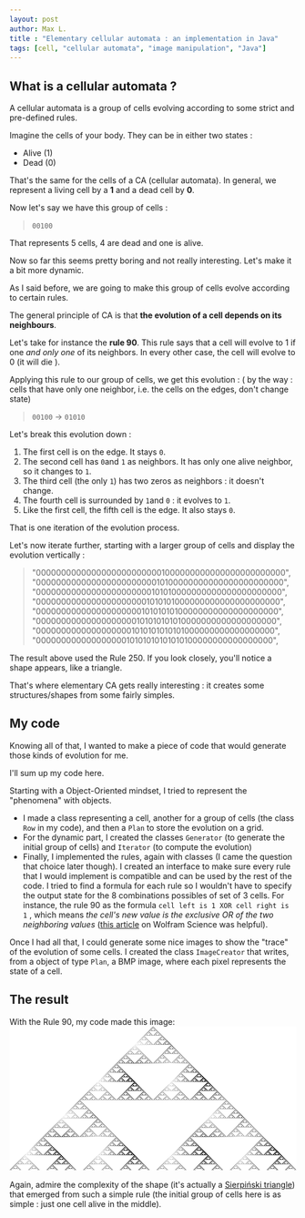 ```yaml
---
layout: post
author: Max L.
title : "Elementary cellular automata : an implementation in Java"
tags: [cell, "cellular automata", "image manipulation", "Java"]
---
```


## What is a cellular automata ? 

A cellular automata is a group of cells evolving according to some strict and pre-defined rules. 

Imagine the cells of your body. They can be in either two states : 
- Alive (1)
- Dead (0)

That's the same for the cells of a CA (cellular automata). In general, we represent a living cell by a **1** and a dead cell by **0**.

Now let's say we have this group of cells : 

> ```00100```

That represents 5 cells, 4 are dead and one is alive. 

Now so far this seems pretty boring and not really interesting. Let's make it a bit more dynamic. 

As I said before, we are going to make this group of cells evolve according to certain rules. 

The general principle of CA is that **the evolution of a cell depends on its neighbours**.

Let's take for instance the **rule 90**.
This rule says that a cell will evolve to 1 if one *and only one* of its neighbors. In every other case, the cell will evolve to 0 (it will die ).

Applying this rule to our group of cells, we get this evolution : ( by the way : cells that have only one neighbor, i.e. the cells on the edges, don't change state)
> ```00100``` → ```01010```

Let's break this evolution down : 

1. The first cell is on the edge. It stays ```0```.
2. The second cell has ```0```and ```1``` as neighbors. It has only one alive neighbor, so it changes to ```1```.
3. The third cell (the only ```1```) has two zeros as neighbors : it doesn't change.
4. The fourth cell is surrounded by ```1```and ```0``` : it evolves to ```1```.
5. Like the first cell, the fifth cell is the edge. It also stays ```0```.

That is one iteration of the evolution process.

Let's now iterate further, starting with a larger group of cells and display the evolution vertically :

> "00000000000000000000000001000000000000000000000000",
"00000000000000000000000010100000000000000000000000",
"00000000000000000000000101010000000000000000000000",
"00000000000000000000001010101000000000000000000000",
"00000000000000000000010101010100000000000000000000",
"00000000000000000000101010101010000000000000000000",
"00000000000000000001010101010101000000000000000000",
"00000000000000000010101010101010100000000000000000",

The result above used the Rule 250. If you look closely, you'll notice a shape appears, like a triangle.

That's where elementary CA gets really interesting : it creates some structures/shapes from some fairly simples. 

## My code 

Knowing all of that, I wanted to make a piece of code that would generate those kinds of evolution for me.

I'll sum up my code here.

Starting with a Object-Oriented mindset, I tried to represent the "phenomena" with objects. 
* I made a class representing a cell, another for a group of cells (the class `Row` in my code), and then a `Plan` to store the evolution on a grid. 
* For the dynamic part, I created the classes `Generator` (to generate the initial group of cells) and `Iterator` (to compute the evolution)
* Finally, I implemented the rules, again with classes (I came the question that choice later though). I created an interface to make sure every rule that I would implement is compatible and can be used by the rest of the code. 
I tried to find a formula for each rule so I wouldn't have to specify the output state for the 8 combinations possibles of set of 3 cells. 
For instance, the rule 90 as the formula `cell left is 1 XOR cell right is 1` , which means *the cell's new value is the exclusive OR of the two neighboring values* ([this article](https://www.wolframscience.com/nks/notes-2-1--cellular-automaton-rules-as-formulas/) on Wolfram Science was helpful). 

Once I had all that, I could generate some nice images to show the "trace" of the evolution of some cells. I created the class `ImageCreator` that writes, from a object of type `Plan`, a BMP image, where each pixel represents the state of a cell.

## The result
With the Rule 90, my code made this image: 
![Rule 90](/assets/img/rule90.bmp)
 
 Again, admire the complexity of the shape (it's actually a [Sierpiński triangle](https://en.wikipedia.org/wiki/Sierpi%C5%84ski_triangle)) that emerged from such a simple rule (the initial group of cells here is as simple : just one cell alive in the middle).